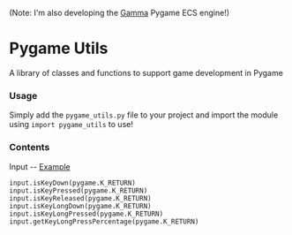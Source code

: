 (Note: I'm also developing the [Gamma](https://github.com/rik-cross/gamma) Pygame ECS engine!)

# Pygame Utils
A library of classes and functions to support game development in Pygame

### Usage
Simply add the `pygame_utils.py` file to your project and import the module using `import pygame_utils` to use!

### Contents

Input -- [Example](./inputExample.py)

```
input.isKeyDown(pygame.K_RETURN)
input.isKeyPressed(pygame.K_RETURN)
input.isKeyReleased(pygame.K_RETURN)
input.isKeyLongDown(pygame.K_RETURN)
input.isKeyLongPressed(pygame.K_RETURN)
input.getKeyLongPressPercentage(pygame.K_RETURN)
```
